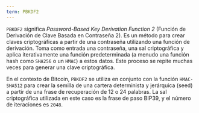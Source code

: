 ```yaml
---
term: PBKDF2
---
```


`PBKDF2` significa *Password-Based Key Derivation Function 2* (Función de Derivación de Clave Basada en Contraseña 2). Es un método para crear claves criptográficas a partir de una contraseña utilizando una función de derivación. Toma como entrada una contraseña, una sal criptográfica y aplica iterativamente una función predeterminada (a menudo una función hash como `SHA256` o un `HMAC`) a estos datos. Este proceso se repite muchas veces para generar una clave criptográfica.

En el contexto de Bitcoin, `PBKDF2` se utiliza en conjunto con la función `HMAC-SHA512` para crear la semilla de una cartera determinista y jerárquica (seed) a partir de una frase de recuperación de 12 o 24 palabras. La sal criptográfica utilizada en este caso es la frase de paso BIP39, y el número de iteraciones es `2048`.